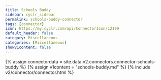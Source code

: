 ```yaml
---
title: Schools Buddy
sidebar: cyclr_sidebar
permalink: schools-buddy-connector
tags: [connector]
icon: https://my.cyclr.com/api/ConnectorIcon/12199
default_header: false
category: Miscellaneous
categories: [Miscellaneous]
showv1content: false
---
```

{% assign connectordata = site.data.v2.connectors.connector-schools-buddy %}
{% assign v1content = "schools-buddy.md" %}
{% include v2/connector/connector.html %}	